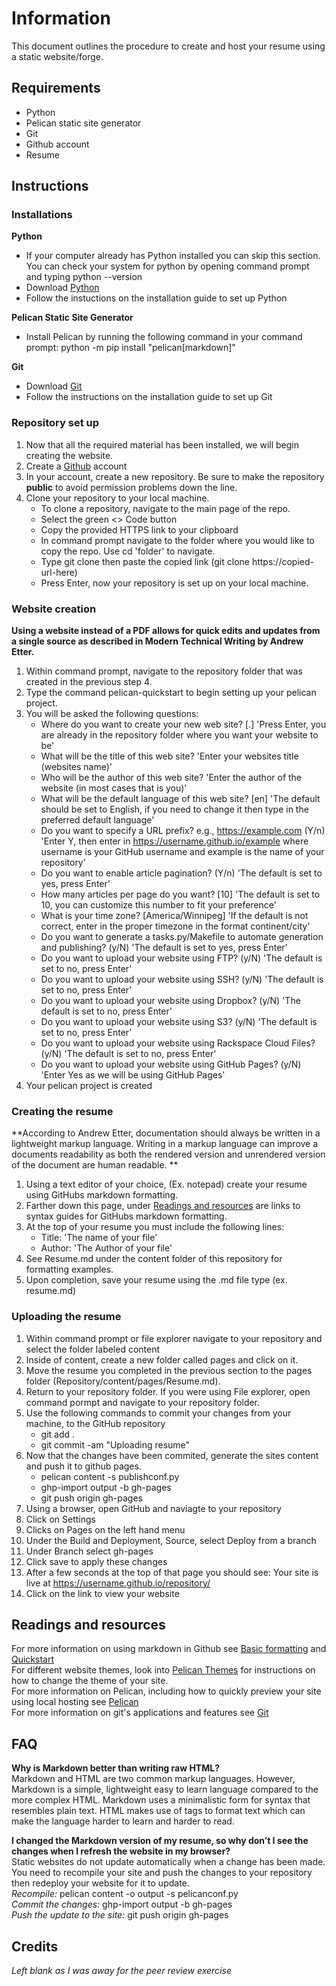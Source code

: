 # Information  
This document outlines the procedure to create and host your resume using a static website/forge.  

## Requirements
- Python
- Pelican static site generator
- Git
- Github account
- Resume
## Instructions  

### Installations 
**Python**  
- If your computer already has Python installed you can skip this section. You can check your system for python by opening command prompt and typing python --version
- Download [Python](https://www.python.org/)
- Follow the instuctions on the installation guide to set up Python

**Pelican Static Site Generator**
- Install Pelican by running the following command in your command prompt: python -m pip install "pelican[markdown]"

**Git**
- Download [Git](https://git-scm.com/)
- Follow the instructions on the installation guide to set up Git

### Repository set up
  1. Now that all the required material has been installed, we will begin creating the website.
  2. Create a [Github](https://github.com/) account
  3. In your account, create a new repository. Be sure to make the repository **public** to avoid permission problems down the line.
  4. Clone your repository to your local machine.
      - To clone a repository, navigate to the main page of the repo.
      - Select the green <> Code button
      - Copy the provided HTTPS link to your clipboard
      - In command prompt navigate to the folder where you would like to copy the repo. Use cd 'folder' to navigate.
      - Type git clone then paste the copied link (git clone https://copied-url-here)
      - Press Enter, now your repository is set up on your local machine.

### Website creation  
**Using a website instead of a PDF allows for quick edits and updates from a single source as described in Modern Technical Writing by Andrew Etter.**  
  1. Within command prompt, navigate to the repository folder that was created in the previous step 4.
  2. Type the command pelican-quickstart to begin setting up your pelican project.
  3. You will be asked the following questions:
     - Where do you want to create your new web site? [.] 'Press Enter, you are already in the repository folder where you want your website to be'
     - What will be the title of this web site? 'Enter your websites title (websites name)'
     - Who will be the author of this web site? 'Enter the author of the website (in most cases that is you)'
     - What will be the default language of this web site? [en] 'The default should be set to English, if you need to change it then type in the preferred default language'
     - Do you want to specify a URL prefix? e.g., https://example.com (Y/n) 'Enter Y, then enter in https://username.github.io/example where username is your GitHub username and example is the name of your repository'
     - Do you want to enable article pagination? (Y/n) 'The default is set to yes, press Enter'
     - How many articles per page do you want? [10] 'The default is set to 10, you can customize this number to fit your preference'
     - What is your time zone? [America/Winnipeg] 'If the default is not correct, enter in the proper timezone in the format continent/city'
     - Do you want to generate a tasks.py/Makefile to automate generation and publishing? (y/N) 'The default is set to yes, press Enter'
     - Do you want to upload your website using FTP? (y/N) 'The default is set to no, press Enter'
     - Do you want to upload your website using SSH? (y/N) 'The default is set to no, press Enter'
     - Do you want to upload your website using Dropbox? (y/N) 'The default is set to no, press Enter'
     - Do you want to upload your website using S3? (y/N) 'The default is set to no, press Enter'
     - Do you want to upload your website using Rackspace Cloud Files? (y/N) 'The default is set to no, press Enter'
     - Do you want to upload your website using GitHub Pages? (y/N) 'Enter Yes as we will be using GitHub Pages'
4. Your pelican project is created

### Creating the resume  
**According to Andrew Etter, documentation should always be written in a lightweight markup language. Writing in a markup language can improve a documents readability as both the rendered version and unrendered version of the document are human readable. **  
1. Using a text editor of your choice, (Ex. notepad) create your resume using GitHubs markdown formatting.
2. Farther down this page, under [Readings and resources](https://github.com/Lupkowski/TechComm/edit/main/README.md#readings-and-resources) are links to syntax guides for GitHubs markdown formatting.
3. At the top of your resume you must include the following lines:
    - Title: 'The name of your file'
    - Author: 'The Author of your file'
4. See Resume.md under the content folder of this repository for formatting examples.
5. Upon completion, save your resume using the .md file type (ex. resume.md)

### Uploading the resume
1. Within command prompt or file explorer navigate to your repository and select the folder labeled content
2. Inside of content, create a new folder called pages and click on it.
3. Move the resume you completed in the previous section to the pages folder (Repository/content/pages/Resume.md).
4. Return to your repository folder. If you were using File explorer, open command pormpt and navigate to your repository folder.
5. Use the following commands to commit your changes from your machine, to the GitHub repository
    - git add .
    - git commit -am "Uploading resume"
6. Now that the changes have been commited, generate the sites content and push it to github pages.
   - pelican content -s publishconf.py
   - ghp-import output -b gh-pages
   - git push origin gh-pages
7. Using a browser, open GitHub and naviagte to your repository
8. Click on Settings
9. Clicks on Pages on the left hand menu
10. Under the Build and Deployment, Source, select Deploy from a branch
11. Under Branch select gh-pages
12. Click save to apply these changes
13. After a few seconds at the top of that page you should see: Your site is live at https://username.github.io/repository/
14. Click on the link to view your website
     
     
## Readings and resources  
For more information on using markdown in Github see [Basic formatting](https://docs.github.com/en/get-started/writing-on-github/getting-started-with-writing-and-formatting-on-github/basic-writing-and-formatting-syntax) and [Quickstart](https://docs.github.com/en/get-started/writing-on-github/getting-started-with-writing-and-formatting-on-github/quickstart-for-writing-on-github)  
For different website themes, look into [Pelican Themes](https://docs.getpelican.com/en/latest/themes.html) for instructions on how to change the theme of your site.  
For more information on Pelican, including how to quickly preview your site using local hosting see [Pelican](https://getpelican.com/)  
For more information on git's applications and features see [Git](https://github.com/git-guides)


## FAQ  
**Why is Markdown better than writing raw HTML?**  
Markdown and HTML are two common markup languages. However, Markdown is a simple, lightweight easy to learn language compared to the more complex HTML. Markdown uses a minimalistic form for syntax that resembles plain text. HTML makes use of tags to format text which can make the language harder to learn and harder to read.  

**I changed the Markdown version of my resume, so why don’t I see the changes when I refresh the website in my browser?**  
Static websites do not update automatically when a change has been made. You need to recompile your site and push the changes to your repository then redeploy your website for it to update.  
*Recompile:* pelican content -o output -s pelicanconf.py  
*Commit the changes:* ghp-import output -b gh-pages  
*Push the update to the site:* git push origin gh-pages  

## Credits  
*Left blank as I was away for the peer review exercise*
